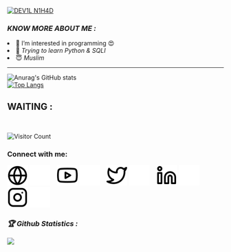 [![DEV1L N1H4D](https://readme-typing-svg.herokuapp.com?color=%2300FF00&size=30&lines=HEY!+I'M+DN+NIHAD)](https://github.com/dnnihad)
<h3><b><i>KNOW MORE ABOUT ME :</i></b></h3>
<li> 👀 I’m interested in programming 😍</i></li>
<li> 🐍 <i>Trying to learn Python & SQLI</i></li>
<li> 😇 <i>Muslim</i></li>



******************************************

![Anurag's GitHub stats](https://github-readme-stats.vercel.app/api?username=dnnihad&show_icons=true&theme=radical)
<br>
[![Top Langs](https://github-readme-stats.vercel.app/api/top-langs/?username=dnnihad&layout=compact)](https://github.com/dnnihad)
<br>
## WAITING :

<br>

![Visitor Count](https://profile-counter.glitch.me/dnnihad/count.svg)


### Connect with me:

[![website](./img/globe-light.svg)](http://dnnihad.ml#gh-light-mode-only)
[![website](./img/globe-dark.svg)](http://dnnihad.ml#gh-dark-mode-only)
&nbsp;&nbsp;
[![website](./img/youtube-light.svg)](https://youtube.com/dnnihad#gh-light-mode-only)
[![website](./img/youtube-dark.svg)](https://youtube.com/dnnihad#gh-dark-mode-only)
&nbsp;&nbsp;
[![website](./img/twitter-light.svg)](https://twitter.com/dnnihad#gh-light-mode-only)
[![website](./img/twitter-dark.svg)](https://twitter.com/dnnihad#gh-dark-mode-only)
&nbsp;&nbsp;
[![website](./img/linkedin-light.svg)](https://linkedin.com/in/dnnihad#gh-light-mode-only)
[![website](./img/linkedin-dark.svg)](https://linkedin.com/in/dnnihad#gh-dark-mode-only)
&nbsp;&nbsp;
[![website](./img/instagram-light.svg)](https://instagram.com/dnnihad#gh-light-mode-only)
[![website](./img/instagram-dark.svg)](https://instagram.com/dnnihad#gh-dark-mode-only)

<h3><b><i>🏆 Github Statistics :</i></b></h3>
<a href="https://github.com/dnnihad"><img width=550 src="https://github-profile-trophy.vercel.app/?username=dnnihad&theme=dracula&no-frame=true&title=Followers,Stars,Commit,Repository,Issues"/></a>
